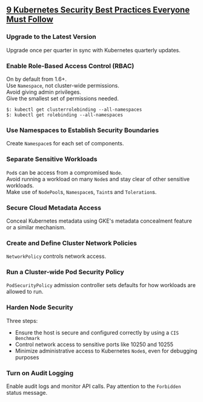 ## [9 Kubernetes Security Best Practices Everyone Must Follow](https://www.cncf.io/blog/2019/01/14/9-kubernetes-security-best-practices-everyone-must-follow/)

### Upgrade to the Latest Version

Upgrade once per quarter in sync with Kubernetes quarterly updates.  

### Enable Role-Based Access Control (RBAC)

On by default from 1.6+.  
Use `Namespace`, not cluster-wide permissions.  
Avoid giving admin privileges.  
Give the smallest set of permissions needed.  

```
$: kubectl get clusterrolebinding --all-namespaces
$: kubectl get rolebinding --all-namespaces
```

### Use Namespaces to Establish Security Boundaries

Create `Namespace`s for each set of components.  

### Separate Sensitive Workloads

`Pod`s can be access from a compromised `Node`.  
Avoid running a workload on many `Node`s and stay clear of other sensitive workloads.  
Make use of `NodePool`s, `Namespace`s, `Taint`s and `Toleration`s.  

### Secure Cloud Metadata Access

Conceal Kubernetes metadata using GKE's metadata concealment feature or a similar mechanism.  

### Create and Define Cluster Network Policies

`NetworkPolicy` controls network access.  

### Run a Cluster-wide Pod Security Policy

`PodSecurityPolicy` admission controller sets defaults for how workloads are allowed to run.   

### Harden Node Security

Three steps:
* Ensure the host is secure and configured correctly by using a `CIS Benchmark`
* Control network access to sensitive ports like 10250 and 10255
* Minimize administrative access to Kubernetes `Node`s, even for debugging purposes

### Turn on Audit Logging

Enable audit logs and monitor API calls. Pay attention to the `Forbidden` status message.  
